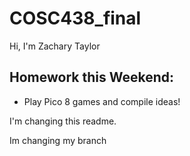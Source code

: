 # COSC438_final

Hi, I'm Zachary Taylor

## Homework this Weekend: 
- Play Pico 8 games and compile ideas! 

I'm changing this readme. 

Im changing my branch
